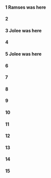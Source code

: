 #### 1 Ramses was here
#### 2
#### 3 Jolee was here
#### 4
#### 5 Jolee was here
#### 6
#### 7
#### 8
#### 9
#### 10
#### 11
#### 12
#### 13
#### 14
#### 15
